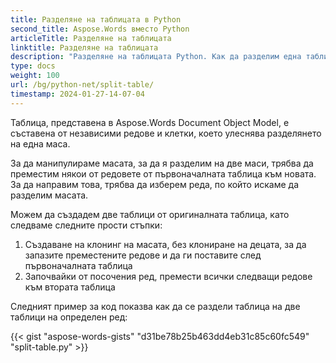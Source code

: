 ```yaml
---
title: Разделяне на таблицата в Python
second_title: Aspose.Words вместо Python
articleTitle: Разделяне на таблицата
linktitle: Разделяне на таблицата
description: "Разделяне на таблицата Python. Как да разделим една таблица на две отделни таблици Python."
type: docs
weight: 100
url: /bg/python-net/split-table/
timestamp: 2024-01-27-14-07-04
---
```


Таблица, представена в Aspose.Words Document Object Model, е съставена от независими редове и клетки, което улеснява разделянето на една маса.

За да манипулираме масата, за да я разделим на две маси, трябва да преместим някои от редовете от първоначалната таблица към новата. За да направим това, трябва да изберем реда, по който искаме да разделим масата.

Можем да създадем две таблици от оригиналната таблица, като следваме следните прости стъпки:

1. Създаване на клонинг на масата, без клониране на децата, за да запазите преместените редове и да ги поставите след първоначалната таблица
2. Започвайки от посочения ред, премести всички следващи редове към втората таблица

Следният пример за код показва как да се раздели таблица на две таблици на определен ред:

{{< gist "aspose-words-gists" "d31be78b25b463dd4eb31c85c60fc549" "split-table.py" >}}

